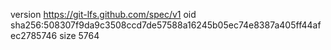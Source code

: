 version https://git-lfs.github.com/spec/v1
oid sha256:508307f9da9c3508ccd7de57588a16245b05ec74e8387a405ff44afec2785746
size 5764
